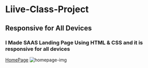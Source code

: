 # Liive-Class-Project 
## Responsive for All Devices
### I Made  SAAS Landing Page Using HTML &amp; CSS and it is responsive for all devices 
[HomePage](https://rajesh-live-class-project-13.netlify.app/)
![homepage-img](https://user-images.githubusercontent.com/111434481/203091921-8669d6e6-2659-4780-95f3-13ec74001a0f.png)
